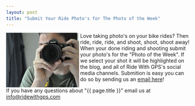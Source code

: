 ```yaml
---
layout: post
title: "Submit Your Ride Photo's for The Photo of the Week"
---
```

<img style="float:left; margin-right:3px;" src="/images/post_images/photo_of_the_week.jpg"> Love taking photo's on your bike rides? Then ride, ride, ride, and shoot, shoot, shoot away! When your done riding and shooting submit your photo's for the "Photo of the Week". If we select your shot it will be highlighted on the blog, and all of Ride With GPS's social media channels. Submition is easy you can do so by sending us an <a href="mailto:info@ridewithgps.com?subject=Photo of the Week Submission">email here</a>! 

If you have any questions about "{{ page.title }}" email us at <a href="mailto:info@ridewithgps.com">info@ridewithgps.com</a>
